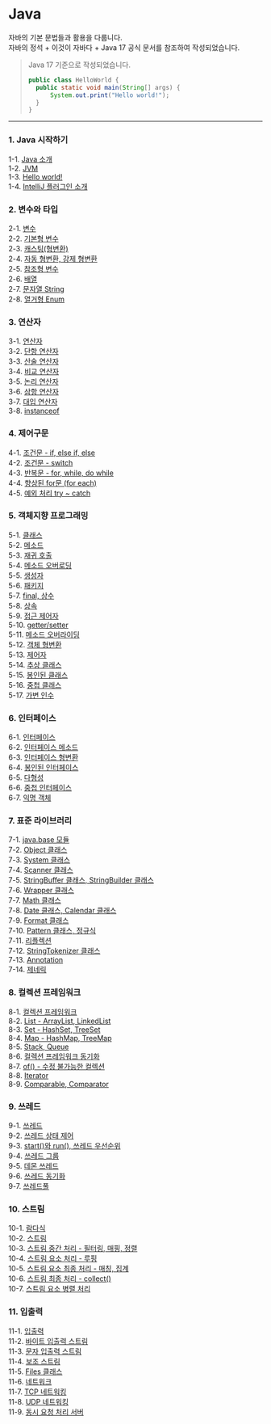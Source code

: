 # Java
자바의 기본 문법들과 활용을 다룹니다. <br/>
자바의 정석 + 이것이 자바다 + Java 17 공식 문서를 참조하여 작성되었습니다.

>Java 17 기준으로 작성되었습니다.
> ```java
> public class HelloWorld {
>   public static void main(String[] args) {
>       System.out.print("Hello world!");
>   }
> }
>```

<hr/>

### 1. Java 시작하기
1-1. [Java 소개](https://velog.io/@bami/Java-Java) <br/>
1-2. [JVM](https://velog.io/@bami/Java-JVM-%EC%9E%90%EB%B0%94-%EA%B0%80%EC%83%81-%EB%A8%B8%EC%8B%A0) <br/>
1-3. [Hello world!](https://velog.io/@bami/Java-Hello-world) <br/>
1-4. [IntelliJ 플러그인 소개](https://velog.io/@bami/IntelliJ-%ED%94%8C%EB%9F%AC%EA%B7%B8%EC%9D%B8) <br/>

### 2. 변수와 타입
2-1. [변수](https://velog.io/@bami/Java-%EB%B3%80%EC%88%98) <br/>
2-2. [기본형 변수](https://velog.io/@bami/Java-%EB%B3%80%EC%88%98-%ED%83%80%EC%9E%85-%EA%B8%B0%EB%B3%B8%ED%98%95) <br/>
2-3. [캐스팅(형변환)](https://velog.io/@bami/Java-%EC%BA%90%EC%8A%A4%ED%8C%85) <br/>
2-4. [자동 형변환, 강제 형변환](https://velog.io/@bami/Java-%EC%9E%90%EB%8F%99-%ED%98%95%EB%B3%80%ED%99%98-%EA%B0%95%EC%A0%9C-%ED%98%95%EB%B3%80%ED%99%98) <br/>
2-5. [참조형 변수](https://velog.io/@bami/Java-%EB%B3%80%EC%88%98-%ED%83%80%EC%9E%85-%EC%B0%B8%EC%A1%B0%ED%98%95) <br/>
2-6. [배열](https://velog.io/@bami/Java-%EB%B0%B0%EC%97%B4) <br/>
2-7. [문자열 String](https://velog.io/@bami/Java-%EB%AC%B8%EC%9E%90%EC%97%B4-%ED%83%80%EC%9E%85-String) <br/>
2-8. [열거형 Enum](https://velog.io/@bami/Java-%EC%97%B4%EA%B1%B0%ED%98%95-Enum) <br/>

### 3. 연산자
3-1. [연산자](https://velog.io/@bami/Java-%EC%97%B0%EC%82%B0%EC%9E%90) <br/>
3-2. [단항 연산자](https://velog.io/@bami/Java-%EB%8B%A8%ED%95%AD-%EC%97%B0%EC%82%B0%EC%9E%90) <br/>
3-3. [산술 연산자](https://velog.io/@bami/Java-%EC%82%B0%EC%88%A0-%EC%97%B0%EC%82%B0%EC%9E%90) <br/>
3-4. [비교 연산자](https://velog.io/@bami/Java-%EB%B9%84%EA%B5%90-%EC%97%B0%EC%82%B0%EC%9E%90) <br/>
3-5. [논리 연산자](https://velog.io/@bami/Java-%EB%85%BC%EB%A6%AC-%EC%97%B0%EC%82%B0%EC%9E%90) <br/>
3-6. [삼항 연산자](https://velog.io/@bami/Java-%EC%82%BC%ED%95%AD-%EC%97%B0%EC%82%B0%EC%9E%90) <br/>
3-7. [대입 연산자](https://velog.io/@bami/Java-%EB%8C%80%EC%9E%85-%EC%97%B0%EC%82%B0%EC%9E%90) <br/>
3-8. [instanceof](https://velog.io/@bami/Java-instanceof-%EC%97%B0%EC%82%B0%EC%9E%90) <br/>

### 4. 제어구문
4-1. [조건문 - if, else if, else](https://velog.io/@bami/Java-%EC%A1%B0%EA%B1%B4%EB%AC%B8-if-elseif-else) <br/>
4-2. [조건문 - switch](https://velog.io/@bami/Java-%EC%A1%B0%EA%B1%B4%EB%AC%B8-switch) <br/>
4-3. [반복문 - for, while, do while](https://velog.io/@bami/Java-%EB%B0%98%EB%B3%B5%EB%AC%B8) <br/>
4-4. [향상된 for문 (for each)](https://velog.io/@bami/Java-%ED%96%A5%EC%83%81%EB%90%9C-for%EB%AC%B8-ke2utfee) <br/>
4-5. [예외 처리 try ~ catch](https://velog.io/@bami/Java-%EC%98%88%EC%99%B8%EC%B2%98%EB%A6%AC-try-catch) <br/>

### 5. 객체지향 프로그래밍
5-1. [클래스](https://velog.io/@bami/Java-%ED%81%B4%EB%9E%98%EC%8A%A4) <br/>
5-2. [메소드](https://velog.io/@bami/Java-%EB%A9%94%EC%86%8C%EB%93%9C) <br/>
5-3. [재귀 호출](https://velog.io/@bami/Java-%EC%9E%AC%EA%B7%80%ED%98%B8%EC%B6%9C) <br/>
5-4. [메소드 오버로딩](https://velog.io/@bami/Java-%EB%A9%94%EC%86%8C%EB%93%9C-%EC%98%A4%EB%B2%84%EB%A1%9C%EB%94%A9) <br/>
5-5. [생성자](https://velog.io/@bami/Java-%EC%83%9D%EC%84%B1%EC%9E%90) <br/>
5-6. [패키지](https://velog.io/@bami/Java-%ED%8C%A8%ED%82%A4%EC%A7%80) <br/>
5-7. [final, 상수](https://velog.io/@bami/Java-final%EA%B3%BC-%EC%83%81%EC%88%98) <br/>
5-8. [상속](https://velog.io/@bami/Java-%EC%83%81%EC%86%8D) <br/>
5-9. [접근 제어자](https://velog.io/@bami/Java-%EC%A0%91%EA%B7%BC-%EC%A0%9C%EC%96%B4%EC%9E%90) <br/>
5-10. [getter/setter](https://velog.io/@bami/Java-getter-setter) <br/>
5-11. [메소드 오버라이딩](https://velog.io/@bami/Java-%EB%A9%94%EC%86%8C%EB%93%9C-%EC%98%A4%EB%B2%84%EB%9D%BC%EC%9D%B4%EB%94%A9) <br/>
5-12. [객체 형변환](https://velog.io/@bami/Java-%EA%B0%9D%EC%B2%B4-%ED%98%95%EB%B3%80%ED%99%98) <br/>
5-13. [제어자](https://velog.io/@bami/Java-%EC%A0%9C%EC%96%B4%EC%9E%90-Modifier) <br/>
5-14. [추상 클래스](https://velog.io/@bami/Java-%EC%B6%94%EC%83%81%ED%81%B4%EB%9E%98%EC%8A%A4-knha0cye) <br/>
5-15. [봉인된 클래스](https://velog.io/@bami/Java-%EB%B4%89%EC%9D%B8%EB%90%9C-%ED%81%B4%EB%9E%98%EC%8A%A4) <br/>
5-16. [중첩 클래스](https://velog.io/@bami/Java-%EC%A4%91%EC%B2%A9-%ED%81%B4%EB%9E%98%EC%8A%A4) <br/>
5-17. [가변 인수](https://velog.io/@bami/Java-%EA%B0%80%EB%B3%80%EC%9D%B8t%EC%88%98-Varargs) <br/>

### 6. 인터페이스
6-1. [인터페이스](https://velog.io/@bami/Java-%EC%9D%B8%ED%84%B0%ED%8E%98%EC%9D%B4%EC%8A%A4) <br/>
6-2. [인터페이스 메소드](https://velog.io/@bami/Java-%EC%9D%B8%ED%84%B0%ED%8E%98%EC%9D%B4%EC%8A%A4-%EB%A9%94%EC%86%8C%EB%93%9C) <br/>
6-3. [인터페이스 형변환](https://velog.io/@bami/Java-%EC%9D%B8%ED%84%B0%ED%8E%98%EC%9D%B4%EC%8A%A4-%ED%83%80%EC%9E%85-%EB%B3%80%ED%99%98) <br/>
6-4. [봉인된 인터페이스](https://velog.io/@bami/Java-%EB%B4%89%EC%9D%B8%EB%90%9C-%EC%9D%B8%ED%84%B0%ED%8E%98%EC%9D%B4%EC%8A%A4) <br/>
6-5. [다형성](https://velog.io/@bami/Java-%EB%8B%A4%ED%98%95%EC%84%B1) <br/>
6-6. [중첩 인터페이스](https://velog.io/@bami/Java-%EC%A4%91%EC%B2%A9-%EC%9D%B8%ED%84%B0%ED%8E%98%EC%9D%B4%EC%8A%A4) <br/>
6-7. [익명 객체](https://velog.io/@bami/Java-%EC%9D%B5%EB%AA%85-%EA%B0%9D%EC%B2%B4) <br/>

### 7. 표준 라이브러리
7-1. [java.base 모듈](https://velog.io/@bami/Java-java.base-module) <br/>
7-2. [Object 클래스](https://velog.io/@bami/Java-Object-%ED%81%B4%EB%9E%98%EC%8A%A4) <br/>
7-3. [System 클래스](https://velog.io/@bami/Java-System-%ED%81%B4%EB%9E%98%EC%8A%A4) <br/>
7-4. [Scanner 클래스](https://velog.io/@bami/Java-%EC%BD%98%EC%86%94%EC%97%90%EC%84%9C-%EB%8D%B0%EC%9D%B4%ED%84%B0-%EC%9E%85%EB%A0%A5%ED%95%98%EA%B8%B0) <br/>
7-5. [StringBuffer 클래스, StringBuilder 클래스](https://velog.io/@bami/Java-StringBufferStringBuilder-%ED%81%B4%EB%9E%98%EC%8A%A4) <br/>
7-6. [Wrapper 클래스](https://velog.io/@bami/Java-Wrapper-%ED%81%B4%EB%9E%98%EC%8A%A4) <br/>
7-7. [Math 클래스](https://velog.io/@bami/Java-Math-%ED%81%B4%EB%9E%98%EC%8A%A4) <br/>
7-8. [Date 클래스, Calendar 클래스](https://velog.io/@bami/Java-Date-%ED%81%B4%EB%9E%98%EC%8A%A4-Calendar-%ED%81%B4%EB%9E%98%EC%8A%A4) <br/>
7-9. [Format 클래스](https://velog.io/@bami/Java-Format-%ED%81%B4%EB%9E%98%EC%8A%A4) <br/>
7-10. [Pattern 클래스, 정규식](https://velog.io/@bami/Java-%EC%A0%95%EA%B7%9C-%ED%91%9C%ED%98%84%EC%8B%9D%EA%B3%BC-Pattern-%ED%81%B4%EB%9E%98%EC%8A%A4) <br/>
7-11. [리플렉션](https://velog.io/@bami/Java-%EB%A6%AC%ED%94%8C%EB%A0%89%EC%85%98) <br/>
7-12. [StringTokenizer 클래스](https://velog.io/@bami/Java-StringTokenizer-%ED%81%B4%EB%9E%98%EC%8A%A4) <br/>
7-13. [Annotation](https://velog.io/@bami/Java-Annotation) <br/>
7-14. [제네릭](https://velog.io/@bami/Java-%EC%A0%9C%EB%84%A4%EB%A6%AD) <br/>

### 8. 컬렉션 프레임워크
8-1. [컬렉션 프레임워크](https://velog.io/@bami/Java-%EC%BB%AC%EB%A0%89%EC%85%98-%ED%94%84%EB%A0%88%EC%9E%84%EC%9B%8C%ED%81%AC) <br/>
8-2. [List - ArrayList, LinkedList](https://velog.io/@bami/Java-List-%EC%BB%AC%EB%A0%89%EC%85%98-ArrayList-LinkedList) <br/>
8-3. [Set - HashSet, TreeSet](https://velog.io/@bami/Java-Set-%EC%BB%AC%EB%A0%89%EC%85%98-HashSet-TreeSet) <br/>
8-4. [Map - HashMap, TreeMap](https://velog.io/@bami/Java-Map-%EC%BB%AC%EB%A0%89%EC%85%98-HashMap-TreeMap) <br/>
8-5. [Stack, Queue](https://velog.io/@bami/Java-Stack-Queue) <br/>
8-6. [컬렉션 프레임워크 동기화](https://velog.io/@bami/Java-%EC%BB%AC%EB%A0%89%EC%85%98-%ED%94%84%EB%A0%88%EC%9E%84%EC%9B%8C%ED%81%AC-%EB%8F%99%EA%B8%B0%ED%99%94) <br/>
8-7. [of() - 수정 불가능한 컬렉션](https://velog.io/@bami/Java-%EC%88%98%EC%A0%95-%EB%B6%88%EA%B0%80%EB%8A%A5%ED%95%9C-%EC%BB%AC%EB%A0%89%EC%85%98-of) <br/>
8-8. [Iterator](https://velog.io/@bami/Java-Iterator) <br/>
8-9. [Comparable, Comparator](https://velog.io/@bami/Java-Comparable%EA%B3%BC-Comparator) <br/>

### 9. 쓰레드
9-1. [쓰레드](https://velog.io/@bami/Java-%EC%93%B0%EB%A0%88%EB%93%9C-Thread) <br/>
9-2. [쓰레드 상태 제어](https://velog.io/@bami/Java-%EC%93%B0%EB%A0%88%EB%93%9C-Thread-2) <br/>
9-3. [start()와 run(), 쓰레드 우선순위](https://velog.io/@bami/Java-%EC%93%B0%EB%A0%88%EB%93%9C-Thread-3-start%EC%99%80-run-%EC%93%B0%EB%A0%88%EB%93%9C-%EC%9A%B0%EC%84%A0%EC%88%9C%EC%9C%84) <br/>
9-4. [쓰레드 그룹](https://velog.io/@bami/Java-%EC%93%B0%EB%A0%88%EB%93%9C-Thread-4-%EC%93%B0%EB%A0%88%EB%93%9C-%EA%B7%B8%EB%A3%B9) <br/>
9-5. [데몬 쓰레드](https://velog.io/@bami/Java-%EB%8D%B0%EB%AA%AC-%EC%93%B0%EB%A0%88%EB%93%9C) <br/>
9-6. [쓰레드 동기화](https://velog.io/@bami/Java-%EC%93%B0%EB%A0%88%EB%93%9C%EC%9D%98-%EB%8F%99%EA%B8%B0%ED%99%94) <br/>
9-7. [쓰레드풀](https://velog.io/@bami/Java-%EC%93%B0%EB%A0%88%EB%93%9C%ED%92%80) <br/>

### 10. 스트림
10-1. [람다식](https://velog.io/@bami/Java-%EB%9E%8C%EB%8B%A4%EC%8B%9D) <br/>
10-2. [스트림](https://velog.io/@bami/Java-%EC%8A%A4%ED%8A%B8%EB%A6%BC-Stream) <br/>
10-3. [스트림 중간 처리 - 필터링, 매핑, 정렬](https://velog.io/@bami/Java-%EC%8A%A4%ED%8A%B8%EB%A6%BC-%EC%A4%91%EA%B0%84-%EC%B2%98%EB%A6%AC-%ED%95%84%ED%84%B0%EB%A7%81-%EB%A7%A4%ED%95%91-%EC%A0%95%EB%A0%AC-%EB%A3%A8%ED%95%91) <br/>
10-4. [스트림 요소 처리 - 루핑](https://velog.io/@bami/Java-%EC%8A%A4%ED%8A%B8%EB%A6%BC-%EC%9A%94%EC%86%8C-%EC%B2%98%EB%A6%AC-%EB%A3%A8%ED%95%91) <br/>
10-5. [스트림 요소 최종 처리 - 매칭, 집계](https://velog.io/@bami/Java-%EC%9A%94%EC%86%8C-%EC%B5%9C%EC%A2%85-%EC%B2%98%EB%A6%AC-%EB%A7%A4%EC%B9%AD-%EC%A7%91%EA%B3%84) <br/>
10-6. [스트림 최종 처리 - collect()](https://velog.io/@bami/Java-%EC%8A%A4%ED%8A%B8%EB%A6%BC-%EC%B5%9C%EC%A2%85-%EC%B2%98%EB%A6%AC-%EC%9A%94%EC%86%8C-%EC%88%98%EC%A7%91-collect) <br/>
10-7. [스트림 요소 병렬 처리](https://velog.io/@bami/Java-%EC%8A%A4%ED%8A%B8%EB%A6%BC-%EC%9A%94%EC%86%8C-%EB%B3%91%EB%A0%AC-%EC%B2%98%EB%A6%AC) <br/>

### 11. 입출력
11-1. [입출력](https://velog.io/@bami/Java-%EC%9E%85%EC%B6%9C%EB%A0%A5) <br/>
11-2. [바이트 입출력 스트림](https://velog.io/@bami/Java-%EB%B0%94%EC%9D%B4%ED%8A%B8-%EC%9E%85%EC%B6%9C%EB%A0%A5-%EC%8A%A4%ED%8A%B8%EB%A6%BC) <br/>
11-3. [문자 입출력 스트림](https://velog.io/@bami/Java-%EB%AC%B8%EC%9E%90-%EC%9E%85%EC%B6%9C%EB%A0%A5-%EC%8A%A4%ED%8A%B8%EB%A6%BC) <br/>
11-4. [보조 스트림](https://velog.io/@bami/Java-%EB%B3%B4%EC%A1%B0-%EC%8A%A4%ED%8A%B8%EB%A6%BC) <br/>
11-5. [Files 클래스](https://velog.io/@bami/Java-Files-%ED%81%B4%EB%9E%98%EC%8A%A4) <br/>
11-6. [네트워크](https://velog.io/@bami/Java-%EB%84%A4%ED%8A%B8%EC%9B%8C%ED%81%AC-%EA%B8%B0%EC%B4%88-sohyvja7) <br/>
11-7. [TCP 네트워킹](https://velog.io/@bami/JAVA-TCP-%EB%84%A4%ED%8A%B8%EC%9B%8C%ED%82%B9) <br/>
11-8. [UDP 네트워킹](https://velog.io/@bami/Java-UDP-%EB%84%A4%ED%8A%B8%EC%9B%8C%ED%82%B9) <br/>
11-9. [동시 요청 처리 서버](https://velog.io/@bami/Java-%EB%8F%99%EC%8B%9C-%EC%9A%94%EC%B2%AD-%EC%B2%98%EB%A6%AC-%EC%84%9C%EB%B2%84) <br/>
